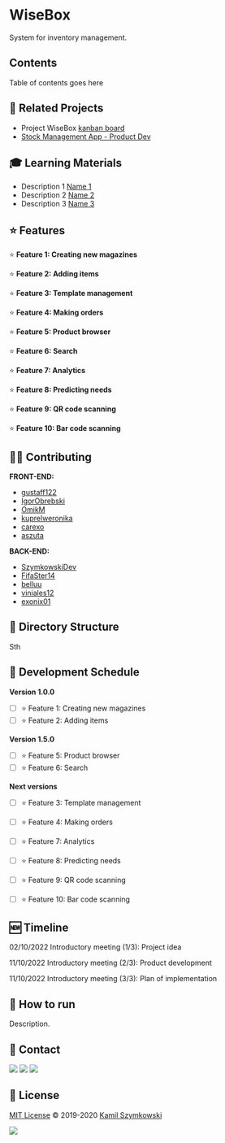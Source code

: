 
# WiseBox
System for inventory management.

## Contents
Table of contents goes here

## 🔗 Related Projects
* Project WiseBox [kanban board](https://github.com/users/SzymkowskiDev/projects/7/views/1)
* [Stock Management App - Product Dev](https://docs.google.com/presentation/d/1SaUgI18FyfAL5Uog8QySECC6E3kM6Q4cG24k13o8O6k/edit?usp=sharing)

## 🎓 Learning Materials
* Description 1 [Name 1](http://markdown.github.io)
* Description 2 [Name 2](http://markdown.github.io)
* Description 3 [Name 3](http://markdown.github.io)

## ⭐ Features

⭐ **Feature 1: Creating new magazines**

⭐ **Feature 2: Adding items**

⭐ **Feature 3: Template management**

⭐ **Feature 4: Making orders**

⭐ **Feature 5: Product browser**

⭐ **Feature 6: Search**

⭐ **Feature 7: Analytics**

⭐ **Feature 8: Predicting needs**

⭐ **Feature 9: QR code scanning**

⭐ **Feature 10: Bar code scanning**


## 👨‍💻 Contributing

**FRONT-END:**
- [gustaff122](https://github.com/gustaff122)
- [IgorObrebski](https://github.com/IgorObrebski)
- [OmikM](https://github.com/OmikM)
- [kuprelweronika](https://github.com/kuprelweronika)
- [carexo](https://github.com/carexo)
- [aszuta](https://github.com/aszuta)

**BACK-END:**
- [SzymkowskiDev](https://github.com/SzymkowskiDev)
- [FifaSter14](https://github.com/FifaSter14)
- [belluu](https://github.com/belluu)
- [viniales12](https://github.com/viniales12)
- [exonix01](https://github.com/exonix01)


## 📂 Directory Structure
Sth

## 📅 Development Schedule

**Version 1.0.0**

- [ ] ⭐ Feature 1: Creating new magazines
- [ ] ⭐ Feature 2: Adding items

**Version 1.5.0**

- [ ] ⭐ Feature 5: Product browser
- [ ] ⭐ Feature 6: Search

**Next versions**

- [ ] ⭐ Feature 3: Template management
- [ ] ⭐ Feature 4: Making orders
- [ ] ⭐ Feature 7: Analytics
- [ ] ⭐ Feature 8: Predicting needs
- [ ] ⭐ Feature 9: QR code scanning
- [ ] ⭐ Feature 10: Bar code scanning


## 🆕 Timeline

02/10/2022  Introductory meeting (1/3): Project idea

11/10/2022  Introductory meeting (2/3): Product development

11/10/2022  Introductory meeting (3/3): Plan of implementation

## 🚀 How to run
Description.


## 📧 Contact
[![](https://img.shields.io/twitter/url?label=/kamil-szymkowski/&logo=linkedin&logoColor=%230077B5&style=social&url=https%3A%2F%2Fwww.linkedin.com%2Fin%2Fkamil-szymkowski%2F)](https://www.linkedin.com/in/kamil-szymkowski/) [![](https://img.shields.io/twitter/url?label=@szymkowskidev&logo=medium&logoColor=%23292929&style=social&url=https%3A%2F%2Fmedium.com%2F%40szymkowskidev)](https://medium.com/@szymkowskidev) [![](https://img.shields.io/twitter/url?label=/SzymkowskiDev&logo=github&logoColor=%23292929&style=social&url=https%3A%2F%2Fgithub.com%2FSzymkowskiDev)](https://github.com/SzymkowskiDev)

## 📄 License
[MIT License](https://choosealicense.com/licenses/mit/) ©️ 2019-2020 [Kamil Szymkowski](https://github.com/SzymkowskiDev "Get in touch!")

[![](https://img.shields.io/badge/license-MIT-green?style=plastic)](https://choosealicense.com/licenses/mit/)





